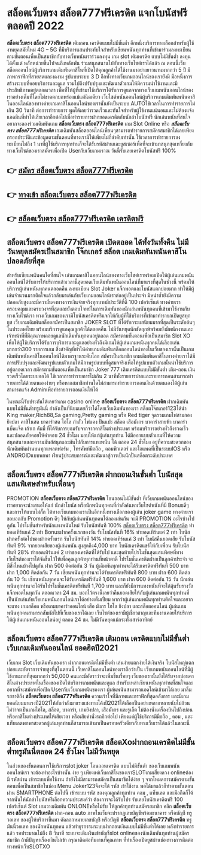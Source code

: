 # สล็อตเว็บตรง สล็อต777ฟรีเครดิต  แจกโบนัสฟรีตลอดปี 2022

**สล็อตเว็บตรง สล็อต777ฟรีเครดิต** เติมถอน เครดิตแบบไม่มีขั้นต่ำ  อีกหนึ่งบริการทางเลือกสำหรับผู้ใช้งานยุคสมัยใหม่ 4G – 5G ที่มีบริการแสนประทับใจสำหรับเซียนพนันทุกท่านที่เข้ามาร่วมลงทะเบียนตามขั้นตอนเพื่อเป็นสมาชิกกับทางเว็บพนันเราร่วมลงทุน เกม slot  เติมเครดิต แบบไม่มีขั้นต่ำ ลงทุนได้ตั้งแต่ หลักหน่วยขึ้นไปจนถึงหลักพัน ร่วมสนุกสนานไปกับทางเว็บไซต์เราได้แล้ว ณ ตอนนี้เว็บสล็อตออนไลน์ผู้บริการเกมเดิมพันคาสิโนที่เปิดให้คุณลูกค้าได้ใช้งานมาอย่างยาวนานมากกว่า 5 ปี มีภาพกราฟิกที่สวยสดและงดงาม รูปแบบระบบ 3 D
อีกทั้งทางเว็บเกมออนไลน์ของเรายังมี มือหนึ่งการสร้างระบบที่คอยบริการและดูแล  รวมไปถึงปรับปรุงและพัฒนาตัวเกมให้มีความน่าใช้งานและมีประสิทธิภาพอยู่ตลอดเวลา เพื่อที่ให้ผู้ที่เข้ามาใช้บริการได้รับการดูแลจากทางเว็บเกมพนันออนไลน์ของเราอย่างเต็มที่โดยไม่ขาดตกบกพร่องแม้แต่นิดเดียว เว็บไซต์พนันออนไลน์ผู้บริการเกมเดิมพันพนันคาสิโนออนไลน์ของทางค่ายเกมคาสิโนออนไลน์ของเรานั้นยังเป็นระบบ AUTOใช้เวลาในการทำรายการไม่เกิน 30 วินาที ต่อการทำรายการ พูดได้เลยว่ารวดเร็วและทันใจสำหรับผู้ใช้งานแน่นอนและไม่ต้องแจ้งแอดมินที่ทำให้เสียเวลาอีกต่อไปเมื่อทำรายการฝากยอดเครดิตกับนักล่าโบนัสฟรี
นักเล่นพนันที่สนใจอยากจะลองร่วมเดิมพันเกม **สล็อตเว็บตรง สล็อต777ฟรีเครดิต** เกม Slot Online หรือ ***สล็อตเว็บตรง สล็อต777ฟรีเครดิต*** เกมเดิมพันสล็อตออนไลน์เพื่อนๆสามารถทำรายการสมัครสมาชิกได้เลยเพียงกรอกประวัติและข้อมูลตามขั้นตอนที่ทางเรามีให้เพียงไม่กี่ลำดับเท่านั้น ใช้เวลาการทำรายการลงทะเบียนไม่ถึง 1 นาทีผู้ใช้บริการทุกท่านก็จะได้รับรหัสผ่านและยูสเซอร์เพื่อที่จะเข้ามาสนุกสุดเหวี่ยงกับทางเว็บไซต์ของเราสมัครเพื่อเปิด Userกับเว็บเกมเราณ วันนี้รับเลยเครดิตโบนัสฟรี 100%

## 👉 [สมัคร สล็อตเว็บตรง สล็อต777ฟรีเครดิต](https://archa888.com/)
## 👉 [ทางเข้า สล็อตเว็บตรง สล็อต777ฟรีเครดิต](https://archa888.com/)
## 👉 [สล็อตเว็บตรง สล็อต777ฟรีเครดิต เครดิตฟรี](https://archa888.com/)

## สล็อตเว็บตรง สล็อต777ฟรีเครดิต เปิดตลอด ได้ทั้งวันทั้งคืน ไม่มีวันหยุดสมัครเป็นสมาชิก โจ๊กเกอร์ สล็อต เกมเดิมพันพนันคาสิโนปลอดภัยที่สุด

สำหรับเซียนพนันคนใดที่สนใจ เล่นเกมคาสิโนออนไลน์ของทางเว็บไซต์เราพร้อมเปิดให้ผู้เล่นเกมพนันออนไลน์ได้รับการให้บริการแล้วเวลานี้สุดยอดเว็บเดิมพันพนันออนไลน์ที่มาแรงที่สุดในช่วงนี้ พร้อมให้บริการผู้เล่นพนันทุกคนตลอดคืน ลงทะเบียน Slot Joker แจ็กพอตและโบนัสแตกบ่อยมาก ทำให้มีผู้เล่นจำนวนมากติดใจแล้วกลับมาเล่นกับเว็บเกมออนไลน์เราต่ออยู่เป็นประจำ มิหนำซ้ำยังมีความปลอดภัยสูงและมีความั่นคงทางการเงินจ่ายจริงทุกบาทมีประวัติที่ดี 100 เปอร์เซ็นต์ ทางค่ายเราครอบคลุมและครบวงจรที่สุดและยังตอบโจทย์ในการเดิมพันของนักเล่นพนันทุกคนที่เข้ามาใช้งานกับทางเว็บไซต์เรา
ทางเว็บเกมของเรามีโบนัสเครดิตฟรีแจกให้กับผู้ที่ใช้บริการที่เข้ามาทำรายกเปิดยูสทุกยูส เว็บเกมเดิมพันสล็อตสมัครเป็นสมาชิก JOKER SLOT ที่ได้รับกระแสนิยมมากที่สุดเป็นระดับต้นๆในประเทศไทย พร้อมบริการดูแลคุณลูกค้าได้ตลอดคืน ไม่มีวันหยุดนักขัตฤกษ์พร้อมยังมีพนักงานและเจ้าหน้าที่ที่มีคุณภาพคอยดูแลนักเดิมพันทุกคนอยู่ตลอด สมัครตามขั้นตอนเพื่อเป็นสมาชิก Slot XO เพื่อให้ผู้ใช้บริการได้รับการบริการและดูแลอย่างทั่วถึงมีเกมให้ผู้เล่นเกมพนันทุกคนได้เลือกเล่นมากกว่า300 รายการเกม
สิ่งสำคัญที่ทำให้ค่ายเกมเดิมพันสล็อตออนไลน์ของในเว็บของเรานั้นเป็นเกมเดิมพันพนันคาสิโนออนไลน์ได้มาตรฐานระดับโลก สมัครเป็นสมาชิก  เกมเดิมพันคาสิโนทางค่ายเราได้มีการปรับปรุงและพัฒนารูปแบบตัวเกมให้มีภาพรูปแบบที่ดูสมจจริงเพื่อให้รูปแบบตัวเกมนั้นน่าใช้บริการอยู่ตลอดเวลา สมัครตามขั้นตอนเพื่อเป็นสมาชิก Joker 777 เติมเครดิตแบบไม่มีขั้นต่ำ เติม-ถอน เงินรวดเร็วโดยระบบออโต้ ใช้เวลาการทำรายการไม่เกิน 2 นาทีทั้งรายการฝากและรายการถอนสามารถทำรายการได้ด้วยตนเองง่ายๆ หรือหากสมาชิกท่านใดไม่สามารถทำรายการถอนเงินด้วยตนเองได้ผู้เล่นสามารถแจ้ง Adminเพื่อทำรายการถอนเงินให้ได้

ในขณะนี้รับประกันได้เลยว่าเกม casino online **สล็อตเว็บตรง สล็อต777ฟรีเครดิต** ฝากเดิมพัน แบบไม่มีขั้นต่ำทรูมันนี่ กำลังเป็นที่นิยมเลยก็ว่าได้โดยเว็บเดิมพันของเรา สล็อตโจ๊กเกอร์123ได้นำ  King maker,Rich88,Sa gaming,Pretty gaming  หรือ Red tiger จุดรวมเกมไพ่สามกอง  ยิงปลา คาสิโนสด บาคาร่าสด ไฮโล กำถั่ว ไพ่แคง ปั่นแปะ สล็อต เสือมังกร บาคาร่าสายฟ้า บาคาร่า แบ็คแจ๊ค เก้าเก ดัมมี่ ที่ได้รับการยอมรับจากจากคาสิโนต่างประเทศ พร้อมบริการอย่างทั่วถึงรวดเร็วและปลอดภัยคอยให้คำตอบ 24 ชั่วโมง มอบให้แก่ผู้เล่นทุกท่าน ได้มีออกแบบตัวเกมที่ให้ความสนุกสนานและความมันส์สนุกและมันไปกับการแทงพนัน ได้ ตลอด 24 ชั่วโมง อยู่ที่ความสะดวกของนักเดิมพันผ่านบนทุกแพลตฟอร์ม , โทรศัพท์มือถือ , คอมพิวเตอร์ และไอแพดที่เป็นระบบIOS หรือ ANDROIDแบบพกพา เรียนรู้ประสบการณ์และพัฒนาสู่การเป็นนักปั่นสล็อตระดับประเทศ

## สล็อตเว็บตรง สล็อต777ฟรีเครดิต ฝากถอนเงินขั้นต่ำ โบนัสสุดแสนพิเศษสำหรับเพื่อนๆ

 PROMOTION  **สล็อตเว็บตรง สล็อต777ฟรีเครดิต** โอนถอนไม่มีขั้นต่ำ ที่เว็บเกมพนันออนไลน์ของเราอยากจะนำเสนอให้แก่  นักล่าโบนัส หรือนักพนันทุกคนที่กำลังค้นหาเว็บไซต์พนันที่มี Bonusดีๆ และการให้แบบไม่กั๊ก ให้ทางเว็บเกมของเราเป็นอีกหนึ่งทางเลือกของผู้เล่น joker game ทางค่ายเรา ขอบอกกับ Promotion ดีๆ ให้กับผู้เล่นพนันทุกคนได้ลองเล่นกัน จะมี PROMOTION อะไรบ้างไปดูกัน
โปรโมชั่นสำหรับนักแทงพนันใหม่ รับโบนัสทันที 100% [สล็อตเว็บตรง สล็อต777ฟรีเครดิต](https://archa888.com/) ทำยอดเทิร์นแค่ 2 เท่า
Bonusฝากครั้งแรกของวัน รับโบนัสทันที 16% ทำยอดเทิร์นแค่ 2 เท่า
โบนัสฝากครั้งต่อไปของฝากครั้งแรก รับโบนัสทันที 14% ทำยอดเทิร์นแค่ 3 เท่า
โบนัสคืนยอดเสีย รับโบนัสทันที 9% จากยอดเสียของผู้เล่นพนัน สูงสุดถึง4,000 บาท
โบนัสเครดิตแชร์ให้กับเพื่อน รับโบนัสทันที 28% ทำยอดเทิร์นแค่ 2 เท่าของเครดิตที่ได้รับไป
และสุดท้ายโปรโมชั่นสุดแสนพิศษที่ทางเว็บไซต์ของเราได้จัดขึ้นไว้ให้เพื่อคุณลูกค้าทุกท่านที่หน้าตาดี โปรโมชั่นเครดิตฝากเป็นลูกค้าประจำ จะมีสิ่งไหนบ้างไปดูกัน
ฝาก 500 ติดต่อกัน 3 วัน ผู้เดิมพันทุกท่านจะได้รับเครดิตฟรีทันที 500 บาท
ฝาก 1,000 ติดต่อกัน 7 วัน เซียนพนันทุกท่านจะได้รับเครดิตฟรีทันที 800 บาท
ฝาก 600 ติดต่อกัน 10 วัน เซียนพนันทุกคนจะได้รับเครดิตฟรีทันที 1,600 บาท
ฝาก 600 ติดต่อกัน 15 วัน นักเล่นพนันทุกท่านจะได้รับโปรโมชั่นเครดิตฟรีทันที 1,700 บาท
และก็ยังมีการแทงพนันที่จะได้ลุ้นรับรางวัลแจ็กพอตในทุกวัน ตลอดเวลา 24 ชม. บอกไว้ตรงนี้เลยว่าคืนยอดเสียให้กับผู้เล่นเกมพนันทุกท่านที่เป็นนักเล่นกับเว็บเกมพนันออนไลน์เราได้อย่างเต็มเปี่ยม หากว่าผู้เล่นเกมพนันทุกท่านติดใจและอยากจะแทง เกมสล็อต หรือเกมบาคาร่าออนไลน์ เสือ มังกร ไฮโล ยิงปลา และสล็อตออนไลน์ ผู้เล่นเกมพนันทุกคนสามารถสัมผัสไปที่เว็บของเราได้เลย เว็บไซต์ของเรามีผู้เชี่ยวชาญและทีมงานคอยให้บริการให้ผู้เล่นเกมพนันออนไลน์อยู่ ตลอด 24 ชม. ไม่มีวันหยุดแม้กระทั่งเสาร์อาทิตย์

## สล็อตเว็บตรง สล็อต777ฟรีเครดิต เติมถอน เครดิตแบบไม่มีขั้นต่ำ  เว็บเกมเดิมพันออนไลน์ ยอดฮิตปี2021

เว็บเกม Slot เว็บเดิมพันของเรา ฝากถอนเครดิตไม่มีขั้นต่ำ เล่นง่ายแตกง่ายได้เงินจริง โบนัสใหญ่แตกบ่อยและอัตราการจ่ายสูงที่สุในตอนนี้ เว็บคาสิโนออนไลน์ของเราถือว่าเป็น เว็บเกมพนันออนไลน์ที่มีผู้ใช้งานมากที่สุดมากกว่า 50,000 คนและมีอัตราว่าจะเพิ่มขึ้นเรื่อยๆ เว็บของเรานั้นยังได้รับจากบ่อนคาสิโนต่างประเทศในเรื่องของเปิดให้บริการเกมพนันและดูแล สำหรับเหล่าเซียนพนันทุกท่านที่สนใจและอยากที่จะสมัครเพื่อเปิด Userกับเว็บเกมพนันของเรา ผู้เล่นพนันสามารถแอดไลน์เข้ามาได้เลย
	มาลิ้มรสชาติถึง **สล็อตเว็บตรง สล็อต777ฟรีเครดิต** ความเร้าใจที่มีภาพและกราฟิกที่สุดอลังการ และมีเกมยอดนิยมมาแรงปี2021ให้กับกำลังมาแรงแซงทางโค้งปี2021ได้เลือกปั่นอย่างหลากหลายนับไม่ถ้วน  ไม่ว่าจะเป็นเกมไฮโล, สล็อต, บาคาร่า, เกมยิงปลา, เสือมังกร และรูเล็ต ไม่ต้องนั่งเครื่องบินไปถึงบ่อนหรือคาสิโนต่างประเทศให้เสียเวลา หรือเสียค่านั่งรถอีกต่อไป เพียงแค่ผู้ใช้บริการมีมือถือ , คอม , และแท็บเลตพกพาสะดวกผู้เล่นทุกท่านก็สามารถเข้ามาเป็นครอบครัวเดียวกับทางเว็บเราได้แล้วในขณะนี้

## สล็อตเว็บตรง สล็อต777ฟรีเครดิต สล็อตXoฝากถอนเครดิตไม่มีขั้นต่ำทรูมันนี่ตลอด 24 ชั่วโมง ไม่มีวันหยุด

ในส่วนของขั้นตอนการใช้บริการslot joker โอนถอนเครดิต แบบไม่มีขั้นต่ำ ของเว็บเกมพนันออนไลน์เรา จะต้องทำอะไรบ้างนั้น ง่าย ๆ เพียงแค่เว็บคาสิโนของเราSLOTเกมเสี่ยงดวง onlineต้องมี รหัสผ่าน เข้าระบบเพื่อใช้งาน ถ้ายังไม่มีสามารถสมัครเป็นสมาชิกได้ง่าย ๆ จากโหมดการสมัครตามขั้นตอนเพื่อเป็นสมาชิกในช่อง Menu Joker123จึงจะได้ รหัส เข้าใช้งาน พอได้มาแล้วก็ทำตามขั้นตอนผ่าน SMARTPHONE ต่อไปนี้
เข้าระบบ รหัส  ของคุณลูกค้าทุกท่าน คอม , แท็บเลต และมือถือก็ได้
จากนั้นให้นักล่าโบนัสฟรีเลือกความประสงค์ว่า ต้องการจะได้รับโปร รับเลยโบนัสเครดิตฟรี 100 เปอร์เซ็นต์ Slot เกมวางเดิมพัน ONLONEหรือไม่รับ
ให้ลูกค้าทุกท่านสมัครสมาชิก คลิก **สล็อตเว็บตรง สล็อต777ฟรีเครดิต** ฝาก-ถอน auto ภาพในเว็บจะปรากฏเลขบัญชีพร้อมธนาคาร หรือบัญชี ทรู วอเลท ของผู้ให้บริการขึ้นมา
คัดลอกหมายเลขบัญชี หรือบัญชี **สล็อตเว็บตรง สล็อต777ฟรีเครดิต** ทรู มันนี่วอเลท ของนักพนันทุกคน แล้วทำธุรกรรมระบบฝากถอนเงินแบบไม่มีขั้นต่ำได้เลย
หลังทำรายการแล้ว รอประมาณไม่ถึง 8 วินาที ระบบจะเติมเงินเข้าบัญชีslot onlineของนักเดิมพันทุกท่านผู้สมัครสมาชิก
ถ้ามีปัญหาเรื่องเงินไม่เข้า กรุณาติดต่อทีมงานที่คุณภาพ ที่ทำเรื่องเปิดยูสผ่านช่องทางการติดต่อทางหน้าเว็บSLOTXO


